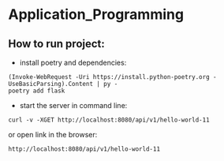 # Application_Programming
## How to run project:
- install poetry and dependencies:
```
(Invoke-WebRequest -Uri https://install.python-poetry.org -UseBasicParsing).Content | py -
poetry add flask
```
- start the server
    in command line:
```
curl -v -XGET http://localhost:8080/api/v1/hello-world-11
```
   or open link in the browser:  
```
http://localhost:8080/api/v1/hello-world-11
```

